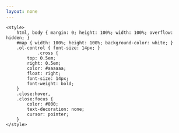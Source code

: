 ```yaml
---
layout: none
---
```


<head>
    <meta charset="UTF-8">
    <meta name="viewport" content="width=device-width, initial-scale=1.0">
    <title>37 Wings to Awakenings</title>
    <link rel="stylesheet" href="{{ site.baseurl }}/assets/lib/ol/ol.css">
    <script src="{{ site.baseurl }}/assets/lib/ol/ol.js"></script>


    <style>
        html, body { margin: 0; height: 100%; width: 100%; overflow: hidden; }
        #map { width: 100%; height: 100%; background-color: white; }
        .ol-control { font-size: 14px; }
                .cross {
			top: 0.5em;
			right: 0.5em;
            color: #aaaaaa;
			float: right;
			font-size: 14px;
			font-weight: bold;
		}
        .close:hover,
		.close:focus {
			color: #000;
			text-decoration: none;
			cursor: pointer;
		}
    </style>
</head>

<body>
    <div id="map" class="map"></div>
    <script>
        const width = 4960;
        const height = 4960;
        const extent = [0, 0, width, height];

        // cross button

        const button = document.createElement("button");
        button.innerHTML = "&times;";

        {% assign cols = site.collections %}
        {% for col in cols %}
            {% assign docs = col.docs %}
            {% for doc in docs %}
                {% if doc.path == "_charts/digital/37-wings-to-awakenings.md" %}
                    console.log("{{doc.path}}")
                    {% assign link = doc.url %}
                {% endif %}
            {% endfor %}    
        {% endfor %}
        {% assign cols = site.collections %}

        const handle = function (e) {
            window.open("{{ link }}", "_self");
        };
        button.addEventListener("click", handle, false);
		
        const element = document.createElement("div");
		element.className = "cross ol-unselectable ol-control";
		element.appendChild(button);

		const OneControl = new ol.control.Control({
			element: element
		});

        // end cross button

        const projection = new ol.proj.Projection({
            code: "pixels",
            units: "pixels",
            extent: extent,
        });

        const overlay = new ol.Overlay({
            element: document.createElement("div"),
        });

        const map = new ol.Map({
            layers: [
                new ol.layer.Tile({
                    preload: Infinity,
                    extent: extent,
                    source: new ol.source.TileImage({
                        url: "{{ site.baseurl }}/assets/images/png/A2S-37Wings/tiles/{z}/{y}/{x}.png",
                    })
                })
            ],
            overlays: [overlay],
            target: "map",
            view: new ol.View({
                projection: projection,
                center: ol.extent.getCenter(extent),
                zoom: 2,
                maxZoom: 6
            }),
        });
            map.addControl(OneControl);
        // cursor

        map.getViewport().style.cursor = "-webkit-grab";
        map.on("pointerdrag", function (evt) {
            map.getViewport().style.cursor = "-webkit-grabbing";
        });

        map.on("pointerup", function (evt) {
            map.getViewport().style.cursor = "-webkit-grab";
        });
    </script>
</body>

